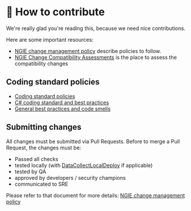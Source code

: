 # 🤝 How to contribute

We're really glad you're reading this, because we need nice contributions.

Here are some important resources:

  * [NGIE change management policy](https://teamipsos.atlassian.net/wiki/spaces/AskiaDev/pages/1850376195/NGIE+change+management+policy) describe policies to follow.
  * [NGIE Change Compatibility Assessments](https://teamipsos.atlassian.net/wiki/spaces/AskiaDev/pages/1964670992/NGIE+Change+Compatibility+Assessments) is the place to assess the compatibility changes

## Coding standard policies

  * [Coding standard policies](https://teamipsos.atlassian.net/wiki/spaces/AskiaDev/pages/1995866113/Coding+standards+policies)
  * [C# coding standard and best practices](https://teamipsos.atlassian.net/l/cp/6EhZmEFt)
  * [General best practices and code smells](https://github.com/Askia/Documentation/blob/master/Development/best-practices-and-code-smells.md)
  

## Submitting changes

All changes must be submitted via Pull Requests.
Before to merge a Pull Request, the changes must be:
- Passed all checks
- tested locally (with [DataCollectLocalDeploy](https://github.com/Askia/DataCollectLocalDeploy) if applicable)
- tested by QA
- approved by developers / security champions
- communicated to SRE

Please refer to that document for more details: [NGIE change management policy](https://teamipsos.atlassian.net/wiki/spaces/AskiaDev/pages/1850376195/NGIE+change+management+policy)
